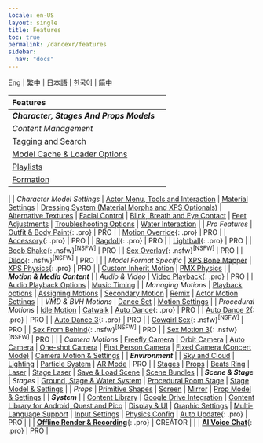 ```yaml
---
locale: en-US
layout: single
title: Features
toc: true
permalink: /dancexr/features
sidebar:
  nav: "docs"
---
```


[Eng](/dancexr/features) | [繁中](/tw/dancexr/features) | [日本語](/jp/dancexr/features) | [한국어](/kr/dancexr/features) | [简中](/zh/dancexr/features)


| Features | |
| :--- | ---: |
| ***Character, Stages And Props Models*** 
| *Content Management*
| [Tagging and Search](features/tagging) 
| [Model Cache & Loader Options](features/loader_options) 
| [Playlists](features/actor_playlist)
| [Formation](features/formation)
|
| *Character Model Settings*
| [Actor Menu, Tools and Interaction](features/actor_tools)
| [Material Settings](features/material_settings)
| [Dressing System (Material Morphs and XPS Optionals)](features/optionals)
| [Alternative Textures](features/alternative_textures)
| [Facial Control](features/facial_control)
| [Blink, Breath and Eye Contact](features/eyecontact)
| [Feet Adjustments](features/feet_adjustments)
| [Troubleshooting Options](features/troubleshooting_options)
| [Water Interaction](features/water_interaction.md)
|
| *Pro Features*
| [Outfit & Body Paint](features/outfit_body_paint){: .pro} | PRO |
| [Motion Override](features/motion_override){: .pro} | PRO |
| [Accessory](features/accessory.md){: .pro} | PRO |
| [Ragdoll](features/ragdoll.md){: .pro} | PRO |
| [Lightball](features/lightball.md){: .pro} | PRO |
| [Boob Shake](features/boob_shake_sex_overlay){: .nsfw}<sup>[NSFW]</sup> | PRO |
| [Sex Overlay](features/boob_shake_sex_overlay){: .nsfw}<sup>[NSFW]</sup> | PRO |
| [Dildo](features/dildo){: .nsfw}<sup>[NSFW]</sup> | PRO |
|
| *Model Format Specific*
| [XPS Bone Mapper](features/bone_mapper.md)
| [XPS Physics](features/xps_physics){: .pro} | PRO |
| [Custom Inherit Motion](features/custom_inherit.md)
| [PMX Physics](features/pmx_physics)
|
| ***Motion & Media Content*** |
| *Audio & Video*
| [Video Playback](features/video_playback){: .pro} | PRO |
| [Audio Playback Options](features/audio_options)
| [Music Timing](features/music_timing)
|
| *Managing Motions*
| [Playback options](features/playback_options)
| [Assigning Motions](features/assign_motion)
| [Secondary Motion](features/secondary_motion)
| [Remix](features/remix)
| [Actor Motion Settings](features/actor_motion_settings)
|
| *VMD & BVH Motions*
| [Dance Set](features/dance_set)
| [Motion Settings](features/motion_settings)
|
| *Procedural Motions*
| [Idle Motion](features/idle_motion.md)
| [Catwalk](features/catwalk.md)
| [Auto Dance](features/autodance){: .pro} | PRO |
| [Auto Dance 2](features/autodance2){: .pro} | PRO |
| [Auto Dance 3](features/autodance3.md){: .pro} | PRO |
| [Cowgirl Sex](features/scg_motion){: .nsfw}<sup>[NSFW]</sup> | PRO |
| [Sex From Behind](features/sfb_motion){: .nsfw}<sup>[NSFW]</sup> | PRO |
| [Sex Motion 3](features/sm3_motion){: .nsfw}<sup>[NSFW]</sup> | PRO |
|
| *Camera Motions*
| [Freefly Camera](features/camera)
| [Orbit Camera](features/camera)
| [Auto Camera](features/camera)
| [One-shot Camera](features/camera)
| [First Person Camera](features/camera)
| [Fixed Camera (Concert Mode)](features/camera)
| [Camera Motion & Settings](features/camera)
|
| ***Environment*** |
| [Sky and Cloud](features/skymap)
| [Lighting](features/lighting)
| [Particle System](features/particles)
| [AR Mode](features/ar_mode) | PRO |
| [Stages](features/stages)
| [Props](features/props)
| [Beats Ring](features/beats_ring.md)
| [Laser](features/laser.md)
| [Stage Laser](features/laser.md)
| [Save & Load Scene](features/save_scene.md)
| [Scene Bundles](features/scene_bundle.md)
|
| ***Scene & Stage***
| *Stages*
| [Ground, Stage & Water System](features/ground)
| [Procedural Room Stage](features/room_stage)
| [Stage Model & Settings](features/stages)
|
| *Props*
| [Primitive Shapes](features/primitive_shapes)
| [Screen](features/screen.md)
| [Mirror](features/mirror.md)
| [Prop Model & Settings](features/props.md)
|
| ***System*** |
| [Content Library](preparecontent)
| [Google Drive Integration](features/googledrive)
| [Content Library for Android, Quest and Pico](content_android_quest)
| [Display & UI](features/display_settings)
| [Graphic Settings](features/graphics)
| [Multi-Language Support](features/languages.md)
| [Input Settings](features/controls)
| [Physics Config](features/system_physics)
| [Auto Update](features/autoupdate){: .pro} | PRO |
|
| [**Offline Render & Recording**](creator.md){: .pro} | CREATOR |
|
| [**AI Voice Chat**](ai_chat){: .pro} | PRO |

